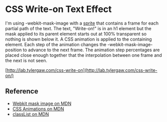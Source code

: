 # CSS Write-on Text Effect

I'm using -webkit-mask-image with a [sprite](https://github.com/tylergaw/css-write-on/blob/master/images/mask.png) that contains a frame for each partial path of the text. The text, "Write-on!" is in an h1 element but the mask applied to its parent element starts out at 100% transparent so nothing is shown below it. A CSS animation is applied to the containing element. Each step of the animation changes the -webkit-mask-image-position to advance to the next frame. The animation step percentages are placed close enough together that the interpolation between one frame and the next is not seen.

[http://lab.tylergaw.com/css-write-on](http://lab.tylergaw.com/css-write-on/)

## Reference

* [Webkit mask image on MDN](https://developer.mozilla.org/en/CSS/-webkit-mask-image)
* [CSS Animations on MDN](https://developer.mozilla.org/en/CSS/CSS_animations)
* [classList on MDN](https://developer.mozilla.org/en/DOM/element.classList)
